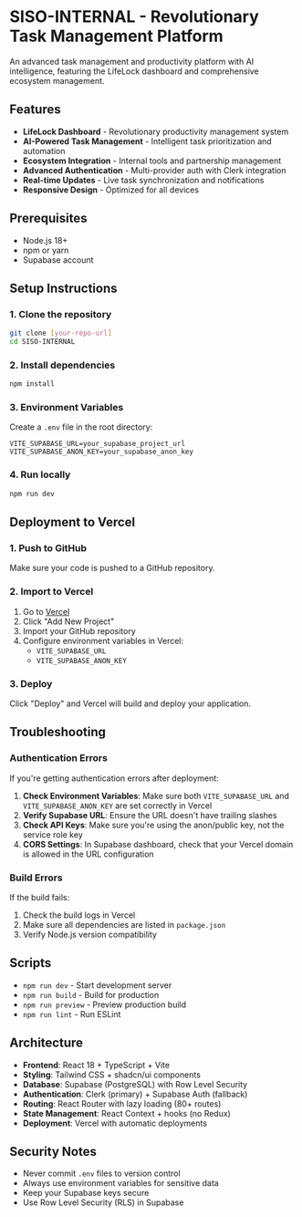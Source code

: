 # SISO-INTERNAL - Revolutionary Task Management Platform

An advanced task management and productivity platform with AI intelligence, featuring the LifeLock dashboard and comprehensive ecosystem management.

## Features

- **LifeLock Dashboard** - Revolutionary productivity management system
- **AI-Powered Task Management** - Intelligent task prioritization and automation
- **Ecosystem Integration** - Internal tools and partnership management
- **Advanced Authentication** - Multi-provider auth with Clerk integration
- **Real-time Updates** - Live task synchronization and notifications
- **Responsive Design** - Optimized for all devices

## Prerequisites

- Node.js 18+
- npm or yarn
- Supabase account

## Setup Instructions

### 1. Clone the repository

```bash
git clone [your-repo-url]
cd SISO-INTERNAL
```

### 2. Install dependencies

```bash
npm install
```

### 3. Environment Variables

Create a `.env` file in the root directory:

```env
VITE_SUPABASE_URL=your_supabase_project_url
VITE_SUPABASE_ANON_KEY=your_supabase_anon_key
```

### 4. Run locally

```bash
npm run dev
```

## Deployment to Vercel

### 1. Push to GitHub

Make sure your code is pushed to a GitHub repository.

### 2. Import to Vercel

1. Go to [Vercel](https://vercel.com)
2. Click "Add New Project"
3. Import your GitHub repository
4. Configure environment variables in Vercel:
   - `VITE_SUPABASE_URL`
   - `VITE_SUPABASE_ANON_KEY`

### 3. Deploy

Click "Deploy" and Vercel will build and deploy your application.

## Troubleshooting

### Authentication Errors

If you're getting authentication errors after deployment:

1. **Check Environment Variables**: Make sure both `VITE_SUPABASE_URL` and `VITE_SUPABASE_ANON_KEY` are set correctly in Vercel
2. **Verify Supabase URL**: Ensure the URL doesn't have trailing slashes
3. **Check API Keys**: Make sure you're using the anon/public key, not the service role key
4. **CORS Settings**: In Supabase dashboard, check that your Vercel domain is allowed in the URL configuration

### Build Errors

If the build fails:

1. Check the build logs in Vercel
2. Make sure all dependencies are listed in `package.json`
3. Verify Node.js version compatibility

## Scripts

- `npm run dev` - Start development server
- `npm run build` - Build for production
- `npm run preview` - Preview production build
- `npm run lint` - Run ESLint

## Architecture

- **Frontend**: React 18 + TypeScript + Vite
- **Styling**: Tailwind CSS + shadcn/ui components
- **Database**: Supabase (PostgreSQL) with Row Level Security
- **Authentication**: Clerk (primary) + Supabase Auth (fallback)
- **Routing**: React Router with lazy loading (80+ routes)
- **State Management**: React Context + hooks (no Redux)
- **Deployment**: Vercel with automatic deployments

## Security Notes

- Never commit `.env` files to version control
- Always use environment variables for sensitive data
- Keep your Supabase keys secure
- Use Row Level Security (RLS) in Supabase